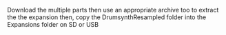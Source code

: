 Download the multiple parts then use an appropriate archive too to extract the the expansion then, copy the DrumsynthResampled folder into the Expansions folder on SD or USB
